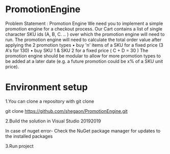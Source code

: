 # PromotionEngine
Problem Statement : Promotion Engine We need you to implement a simple promotion engine for a checkout process. Our Cart contains a list of single character SKU ids (A, B, C. .. ) over which the promotion engine will need to run. The promotion engine will need to calculate the total order value after applying the 2 promotion types • buy 'n' items of a SKU for a fixed price (3 A's for 130) • buy SKU 1 & SKU 2 for a fixed price ( C + D = 30 ) The promotion engine should be modular to allow for more promotion types to be added at a later date (e.g. a future promotion could be x% of a SKU unit price).

# Environment setup

1.You can clone a repository with git clone

git clone https://github.com/shegaon/PromotionEngine.git

2.Build the solution in Visual Studio 20192019

In case of nuget error- Check the NuGet package manager for updates to the installed packages

3.Run project
